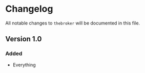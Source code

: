 # Changelog

All notable changes to `thebroker` will be documented in this file.

## Version 1.0

### Added
- Everything
